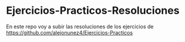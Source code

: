 # Ejercicios-Practicos-Resoluciones
En este repo voy a subir las resoluciones de los ejercicios de https://github.com/alejonunez4/Ejercicios-Practicos
